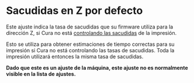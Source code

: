 Sacudidas en Z por defecto
====
Este ajuste indica la tasa de sacudidas que su firmware utiliza para la dirección Z, si Cura no está [controlando las sacudidas](../speed/jerk_enabled.md) de la impresión.

Esto se utiliza para obtener estimaciones de tiempo correctas para su impresión si Cura no está controlando las tasas de sacudidas. Toda la impresión utilizará entonces la misma tasa de sacudidas.

**Dado que este es un ajuste de la máquina, este ajuste no es normalmente visible en la lista de ajustes.**